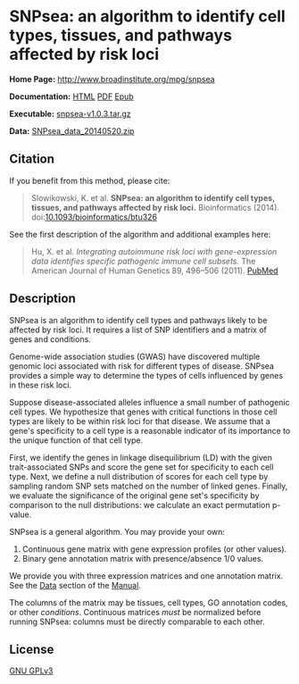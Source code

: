 SNPsea: an algorithm to identify cell types, tissues, and pathways affected by risk loci
========================================================================================

**Home Page:** <http://www.broadinstitute.org/mpg/snpsea>

**Documentation:** [HTML]  [PDF]  [Epub]

**Executable:** [snpsea-v1.0.3.tar.gz][exec]

**Data:** [SNPsea_data_20140520.zip][data]


Citation
--------

If you benefit from this method, please cite:

> Slowikowski, K. et al. **SNPsea: an algorithm to identify cell types,
> tissues, and pathways affected by risk loci.** Bioinformatics (2014).
> doi:[10.1093/bioinformatics/btu326][Slowikowski2014]

See the first description of the algorithm and additional examples here:

> Hu, X. et al. *Integrating autoimmune risk loci with gene-expression data
> identifies specific pathogenic immune cell subsets.* The American Journal
> of Human Genetics 89, 496–506 (2011). [PubMed][Hu2011]

[Hu2011]: http://www.ncbi.nlm.nih.gov/pubmed/21963258
[Slowikowski2014]: http://bioinformatics.oxfordjournals.org/content/early/2014/05/10/bioinformatics.btu326


Description
-----------

SNPsea is an algorithm to identify cell types and pathways likely to be
affected by risk loci. It requires a list of SNP identifiers and a matrix of
genes and conditions.

Genome-wide association studies (GWAS) have discovered multiple genomic loci
associated with risk for different types of disease. SNPsea provides a simple
way to determine the types of cells influenced by genes in these risk loci.

Suppose disease-associated alleles influence a small number of pathogenic cell
types. We hypothesize that genes with critical functions in those cell types
are likely to be within risk loci for that disease. We assume that a gene's
specificity to a cell type is a reasonable indicator of its importance to the
unique function of that cell type.

First, we identify the genes in linkage disequilibrium (LD) with the given
trait-associated SNPs and score the gene set for specificity to each cell
type. Next, we define a null distribution of scores for each cell type by
sampling random SNP sets matched on the number of linked genes. Finally, we
evaluate the significance of the original gene set's specificity by comparison
to the null distributions: we calculate an exact permutation p-value.

SNPsea is a general algorithm. You may provide your own:

1. Continuous gene matrix with gene expression profiles (or other values).
2. Binary gene annotation matrix with presence/absence 1/0 values.

We provide you with three expression matrices and one annotation matrix. See
the [Data][manualdata] section of the [Manual][HTML].

The columns of the matrix may be tissues, cell types, GO annotation codes, or
other *conditions*. Continuous matrices *must* be normalized before running
SNPsea: columns must be directly comparable to each other.


License
-------

[GNU GPLv3][license]

[license]: https://github.com/slowkow/snpsea/blob/master/LICENSE

[exec]: https://github.com/slowkow/snpsea/archive/v1.0.3.tar.gz
[data]: http://files.figshare.com/1382662/SNPsea_data_20140520.zip

[HTML]: http://snpsea.readthedocs.org/en/latest/
[manualdata]: http://snpsea.readthedocs.org/en/latest/data.html
[PDF]: https://readthedocs.org/projects/snpsea/downloads/pdf/latest/
[Epub]: https://readthedocs.org/projects/snpsea/downloads/epub/latest/

